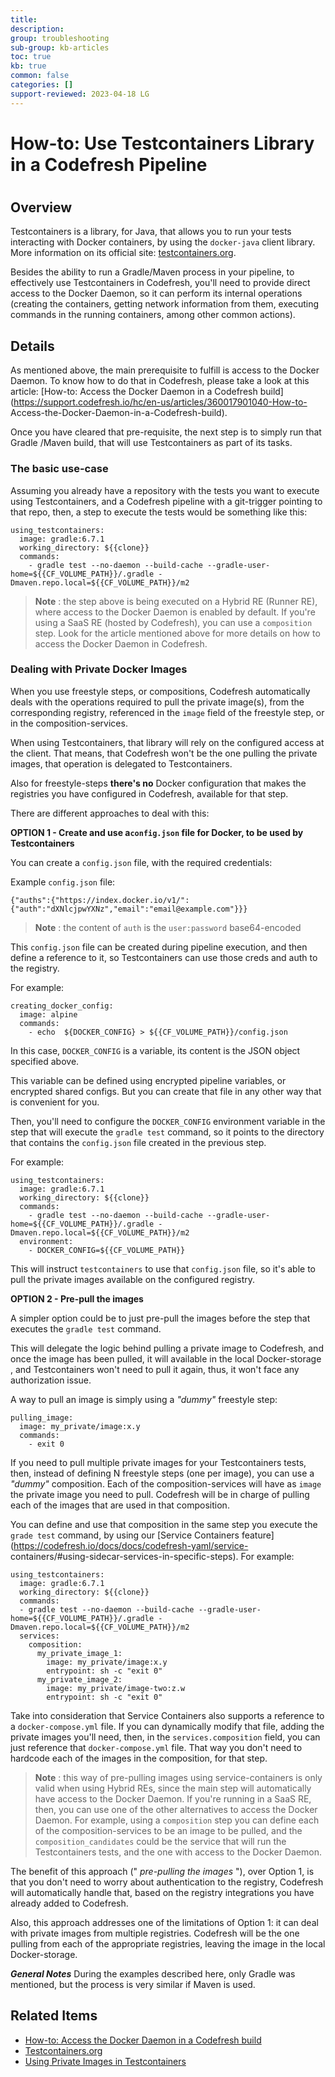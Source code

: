 ```yaml
---
title: 
description: 
group: troubleshooting
sub-group: kb-articles
toc: true
kb: true
common: false
categories: []
support-reviewed: 2023-04-18 LG
---
```


# How-to: Use Testcontainers Library in a Codefresh Pipeline

#

## Overview

Testcontainers is a library, for Java, that allows you to run your tests
interacting with Docker containers, by using the `docker-java` client library.
More information on its official site:
[testcontainers.org](https://www.testcontainers.org/).

Besides the ability to run a Gradle/Maven process in your pipeline, to
effectively use Testcontainers in Codefresh, you'll need to provide direct
access to the Docker Daemon, so it can perform its internal operations
(creating the containers, getting network information from them, executing
commands in the running containers, among other common actions).

## Details

As mentioned above, the main prerequisite to fulfill is access to the Docker
Daemon. To know how to do that in Codefresh, please take a look at this
article: [How-to: Access the Docker Daemon in a Codefresh
build](https://support.codefresh.io/hc/en-us/articles/360017901040-How-to-
Access-the-Docker-Daemon-in-a-Codefresh-build).

Once you have cleared that pre-requisite, the next step is to simply run that
Gradle /Maven build, that will use Testcontainers as part of its tasks.

### The basic use-case

Assuming you already have a repository with the tests you want to execute
using Testcontainers, and a Codefresh pipeline with a git-trigger pointing to
that repo, then, a step to execute the tests would be something like this:

    
    
    using_testcontainers:
      image: gradle:6.7.1
      working_directory: ${{clone}}
      commands:
        - gradle test --no-daemon --build-cache --gradle-user-home=${{CF_VOLUME_PATH}}/.gradle -Dmaven.repo.local=${{CF_VOLUME_PATH}}/m2
    

> **Note** : the step above is being executed on a Hybrid RE (Runner RE),
> where access to the Docker Daemon is enabled by default. If you're using a
> SaaS RE (hosted by Codefresh), you can use a `composition` step. Look for
> the article mentioned above for more details on how to access the Docker
> Daemon in Codefresh.

### Dealing with Private Docker Images

When you use freestyle steps, or compositions, Codefresh automatically deals
with the operations required to pull the private image(s), from the
corresponding registry, referenced in the `image` field of the freestyle step,
or in the composition-services.

When using Testcontainers, that library will rely on the configured access at
the client. That means, that Codefresh won't be the one pulling the private
images, that operation is delegated to Testcontainers.

Also for freestyle-steps **there's no** Docker configuration that makes the
registries you have configured in Codefresh, available for that step.

There are different approaches to deal with this:

**OPTION 1 - Create and use a`config.json` file for Docker, to be used by
Testcontainers**

You can create a `config.json` file, with the required credentials:

Example `config.json` file:

    
    
    {"auths":{"https://index.docker.io/v1/":{"auth":"dXNlcjpwYXNz","email":"email@example.com"}}}
    

> **Note** : the content of `auth` is the `user:password` base64-encoded

This `config.json` file can be created during pipeline execution, and then
define a reference to it, so Testcontainers can use those creds and auth to
the registry.

For example:

    
    
    creating_docker_config:
      image: alpine
      commands:
        - echo  ${DOCKER_CONFIG} > ${{CF_VOLUME_PATH}}/config.json
    

In this case, `DOCKER_CONFIG` is a variable, its content is the JSON object
specified above.

This variable can be defined using encrypted pipeline variables, or encrypted
shared configs. But you can create that file in any other way that is
convenient for you.

Then, you'll need to configure the `DOCKER_CONFIG` environment variable in the
step that will execute the `gradle test` command, so it points to the
directory that contains the `config.json` file created in the previous step.

For example:

    
    
    using_testcontainers:
      image: gradle:6.7.1
      working_directory: ${{clone}}
      commands:
        - gradle test --no-daemon --build-cache --gradle-user-home=${{CF_VOLUME_PATH}}/.gradle -Dmaven.repo.local=${{CF_VOLUME_PATH}}/m2
      environment:
        - DOCKER_CONFIG=${{CF_VOLUME_PATH}}
    

This will instruct `testcontainers` to use that `config.json` file, so it's
able to pull the private images available on the configured registry.

**OPTION 2 - Pre-pull the images**

A simpler option could be to just pre-pull the images before the step that
executes the `gradle test` command.

This will delegate the logic behind pulling a private image to Codefresh, and
once the image has been pulled, it will available in the local Docker-storage
, and Testcontainers won't need to pull it again, thus, it won't face any
authorization issue.

A way to pull an image is simply using a _"dummy"_ freestyle step:

    
    
    pulling_image:
      image: my_private/image:x.y
      commands:
        - exit 0
    

If you need to pull multiple private images for your Testcontainers tests,
then, instead of defining N freestyle steps (one per image), you can use a
_"dummy"_ composition. Each of the composition-services will have as `image`
the private image you need to pull. Codefresh will be in charge of pulling
each of the images that are used in that composition.

You can define and use that composition in the same step you execute the
`grade test` command, by using our [Service Containers
feature](https://codefresh.io/docs/docs/codefresh-yaml/service-
containers/#using-sidecar-services-in-specific-steps). For example:

    
    
    using_testcontainers:
      image: gradle:6.7.1
      working_directory: ${{clone}}
      commands:
      - gradle test --no-daemon --build-cache --gradle-user-home=${{CF_VOLUME_PATH}}/.gradle -Dmaven.repo.local=${{CF_VOLUME_PATH}}/m2
      services:
        composition:
          my_private_image_1:
            image: my_private/image:x.y
            entrypoint: sh -c "exit 0"
          my_private_image_2:
            image: my_private/image-two:z.w
            entrypoint: sh -c "exit 0"
    

Take into consideration that Service Containers also supports a reference to a
`docker-compose.yml` file. If you can dynamically modify that file, adding the
private images you'll need, then, in the `services.composition` field, you can
just reference that `docker-compose.yml` file. That way you don't need to
hardcode each of the images in the composition, for that step.

> **Note** : this way of pre-pulling images using service-containers is only
> valid when using Hybrid REs, since the main step will automatically have
> access to the Docker Daemon. If you're running in a SaaS RE, then, you can
> use one of the other alternatives to access the Docker Daemon. For example,
> using a `composition` step you can define each of the composition-services
> to be an image to be pulled, and the `composition_candidates` could be the
> service that will run the Testcontainers tests, and the one with access to
> the Docker Daemon.

The benefit of this approach (" _pre-pulling the images_ "), over Option 1, is
that you don't need to worry about authentication to the registry, Codefresh
will automatically handle that, based on the registry integrations you have
already added to Codefresh.

Also, this approach addresses one of the limitations of Option 1: it can deal
with private images from multiple registries. Codefresh will be the one
pulling from each of the appropriate registries, leaving the image in the
local Docker-storage.

**_General Notes_** During the examples described here, only Gradle was
mentioned, but the process is very similar if Maven is used.

## Related Items

  * [How-to: Access the Docker Daemon in a Codefresh build](https://support.codefresh.io/hc/en-us/articles/360017901040-How-to-Access-the-Docker-Daemon-in-a-Codefresh-build)
  * [Testcontainers.org](https://www.testcontainers.org/)
  * [Using Private Images in Testcontainers](https://www.testcontainers.org/modules/docker_compose/#using-private-repositories-in-docker-compose)

